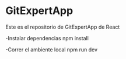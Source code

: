 # GitExpertApp

Este es el repositorio de GitExpertApp de React

-Instalar dependencias npm install

-Correr el ambiente local npm run dev